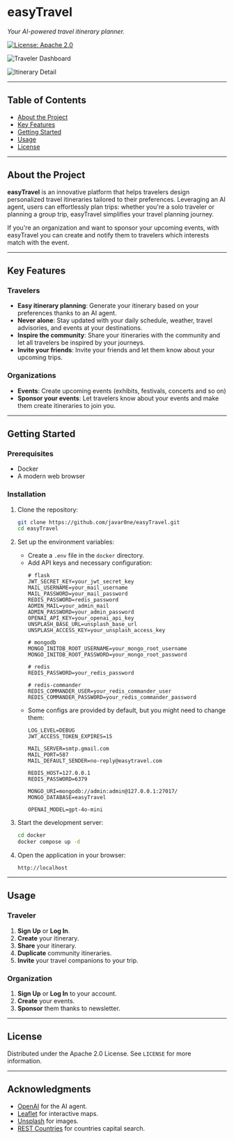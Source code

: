 # **easyTravel**  
*Your AI-powered travel itinerary planner.*

[![License: Apache 2.0](https://img.shields.io/badge/license-Apache%202.0-blue?style=flat-square)](LICENSE)

![Traveler Dashboard](assets/traveler-dashboard.png)

![Itinerary Detail](assets/itinerary-detail.png)

---

## **Table of Contents**  
- [About the Project](#about-the-project)  
- [Key Features](#key-features)  
- [Getting Started](#getting-started)  
- [Usage](#usage)  
- [License](#license)  

---

## **About the Project**  
**easyTravel** is an innovative platform that helps travelers design personalized travel itineraries tailored to their preferences. 
Leveraging an AI agent, users can effortlessly plan trips: whether you're a solo traveler or planning a group trip, easyTravel simplifies your travel planning journey.

If you're an organization and want to sponsor your upcoming events, with easyTravel you can create and notify them to travelers which interests match with the event.

---

## **Key Features**  
### **Travelers**
- **Easy itinerary planning**: Generate your itinerary based on your preferences thanks to an AI agent.
- **Never alone**: Stay updated with your daily schedule, weather, travel advisories, and events at your destinations.
- **Inspire the community**: Share your itineraries with the community and let all travelers be inspired by your journeys.
- **Invite your friends**: Invite your friends and let them know about your upcoming trips.

### **Organizations**
- **Events**: Create upcoming events (exhibits, festivals, concerts and so on)
- **Sponsor your events**: Let travelers know about your events and make them create itineraries to join you.

---

## **Getting Started**
### **Prerequisites**  
- Docker  
- A modern web browser
### **Installation**  
1. Clone the repository:  
   ```bash
   git clone https://github.com/javar0ne/easyTravel.git
   cd easyTravel
   ```  

2. Set up the environment variables:  
   - Create a `.env` file in the `docker` directory.  
   - Add API keys and necessary configuration:
     ```env
     # flask
     JWT_SECRET_KEY=your_jwt_secret_key
     MAIL_USERNAME=your_mail_username
     MAIL_PASSWORD=your_mail_password
     REDIS_PASSWORD=redis_password
     ADMIN_MAIL=your_admin_mail
     ADMIN_PASSWORD=your_admin_password
     OPENAI_API_KEY=your_openai_api_key
     UNSPLASH_BASE_URL=unsplash_base_url
     UNSPLASH_ACCESS_KEY=your_unsplash_access_key
        
     # mongodb
     MONGO_INITDB_ROOT_USERNAME=your_mongo_root_username
     MONGO_INITDB_ROOT_PASSWORD=your_mongo_root_password
        
     # redis
     REDIS_PASSWORD=your_redis_password
        
     # redis-commander
     REDIS_COMMANDER_USER=your_redis_commander_user
     REDIS_COMMANDER_PASSWORD=your_redis_commander_password
     ```
   - Some configs are provided by default, but you might need to change them:
     ```env
     LOG_LEVEL=DEBUG
     JWT_ACCESS_TOKEN_EXPIRES=15
     
     MAIL_SERVER=smtp.gmail.com
     MAIL_PORT=587
     MAIL_DEFAULT_SENDER=no-reply@easytravel.com
     
     REDIS_HOST=127.0.0.1
     REDIS_PASSWORD=6379
     
     MONGO_URI=mongodb://admin:admin@127.0.0.1:27017/
     MONGO_DATABASE=easyTravel
     
     OPENAI_MODEL=gpt-4o-mini
     ```

3. Start the development server:  
   ```bash
   cd docker
   docker compose up -d
   ```  

4. Open the application in your browser:  
   ```
   http://localhost
   ```

---

## **Usage**  
### **Traveler**
1. **Sign Up** or **Log In**.
2. **Create** your itinerary.
3. **Share** your itinerary.
4. **Duplicate** community itineraries.
5. **Invite** your travel companions to your trip.
### **Organization**
1. **Sign Up** or **Log In** to your account.   
2. **Create** your events.
3. **Sponsor** them thanks to newsletter.

---

## **License**  
Distributed under the Apache 2.0 License. See `LICENSE` for more information.

---

## **Acknowledgments**  
- [OpenAI](https://openai.com) for the AI agent.  
- [Leaflet](https://leafletjs.com/) for interactive maps.
- [Unsplash](https://unsplash.com/) for images.
- [REST Countries](https://restcountries.com/) for countries capital search.